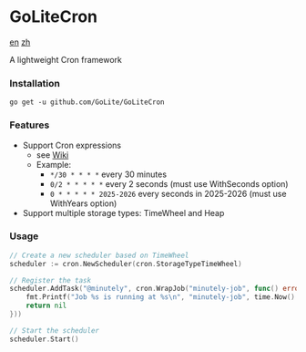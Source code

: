 # GoLiteCron

[en](readme.md) [zh](readme.zh.md)

A lightweight Cron framework

### Installation
```
go get -u github.com/GoLite/GoLiteCron
```

### Features
- Support Cron expressions
  - see [Wiki](https://en.wikipedia.org/wiki/Cron)
  - Example: 
    - `*/30 * * * *` every 30 minutes
    - `0/2 * * * * *` every 2 seconds (must use WithSeconds option)
    - `0 * * * * * 2025-2026` every seconds in 2025-2026 (must use WithYears option)
- Support multiple storage types: TimeWheel and Heap

### Usage
```go
// Create a new scheduler based on TimeWheel
scheduler := cron.NewScheduler(cron.StorageTypeTimeWheel)

// Register the task
scheduler.AddTask("@minutely", cron.WrapJob("minutely-job", func() error {
	fmt.Printf("Job %s is running at %s\n", "minutely-job", time.Now().Format(time.RFC3339))
	return nil
}))

// Start the scheduler
scheduler.Start()
```